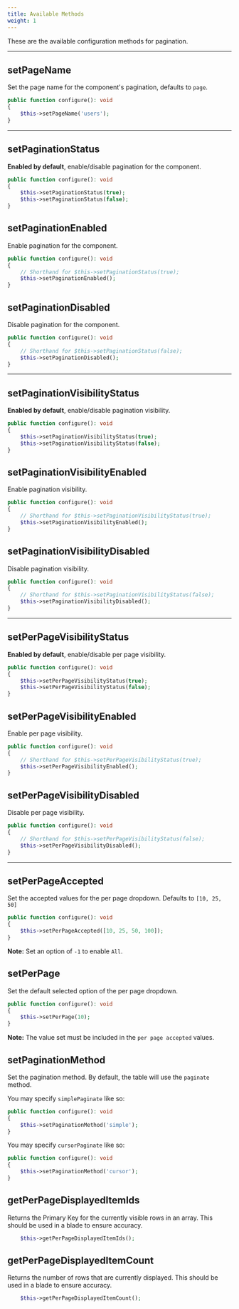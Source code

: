 ```yaml
---
title: Available Methods
weight: 1
---
```


These are the available configuration methods for pagination.

---

## setPageName

Set the page name for the component's pagination, defaults to `page`.

```php
public function configure(): void
{
    $this->setPageName('users');
}
```

---

## setPaginationStatus

**Enabled by default**, enable/disable pagination for the component.

```php
public function configure(): void
{
    $this->setPaginationStatus(true);
    $this->setPaginationStatus(false);
}
```

## setPaginationEnabled

Enable pagination for the component.

```php
public function configure(): void
{
    // Shorthand for $this->setPaginationStatus(true);
    $this->setPaginationEnabled();
}
```

## setPaginationDisabled

Disable pagination for the component.

```php
public function configure(): void
{
    // Shorthand for $this->setPaginationStatus(false);
    $this->setPaginationDisabled();
}
```

---

## setPaginationVisibilityStatus

**Enabled by default**, enable/disable pagination visibility.

```php
public function configure(): void
{
    $this->setPaginationVisibilityStatus(true);
    $this->setPaginationVisibilityStatus(false);
}
```

## setPaginationVisibilityEnabled

Enable pagination visibility.

```php
public function configure(): void
{
    // Shorthand for $this->setPaginationVisibilityStatus(true);
    $this->setPaginationVisibilityEnabled();
}
```

## setPaginationVisibilityDisabled

Disable pagination visibility.

```php
public function configure(): void
{
    // Shorthand for $this->setPaginationVisibilityStatus(false);
    $this->setPaginationVisibilityDisabled();
}
```

---

## setPerPageVisibilityStatus

**Enabled by default**, enable/disable per page visibility.

```php
public function configure(): void
{
    $this->setPerPageVisibilityStatus(true);
    $this->setPerPageVisibilityStatus(false);
}
```

## setPerPageVisibilityEnabled

Enable per page visibility.

```php
public function configure(): void
{
    // Shorthand for $this->setPerPageVisibilityStatus(true);
    $this->setPerPageVisibilityEnabled();
}
```

## setPerPageVisibilityDisabled

Disable per page visibility.

```php
public function configure(): void
{
    // Shorthand for $this->setPerPageVisibilityStatus(false);
    $this->setPerPageVisibilityDisabled();
}
```

---

## setPerPageAccepted

Set the accepted values for the per page dropdown. Defaults to `[10, 25, 50]`

```php
public function configure(): void
{
    $this->setPerPageAccepted([10, 25, 50, 100]);
}
```

**Note:** Set an option of `-1` to enable `All`.

## setPerPage

Set the default selected option of the per page dropdown.

```php
public function configure(): void
{
    $this->setPerPage(10);
}
```

**Note:** The value set must be included in the `per page accepted` values.

## setPaginationMethod

Set the pagination method. By default, the table will use the `paginate` method.

You may specify `simplePaginate` like so:

```php
public function configure(): void
{
    $this->setPaginationMethod('simple');
}
```

You may specify `cursorPaginate` like so:

```php
public function configure(): void
{
    $this->setPaginationMethod('cursor');
}
```

## getPerPageDisplayedItemIds

Returns the Primary Key for the currently visible rows in an array.  This should be used in a blade to ensure accuracy.

```php
    $this->getPerPageDisplayedItemIds();
```

## getPerPageDisplayedItemCount

Returns the number of rows that are currently displayed.  This should be used in a blade to ensure accuracy.

```php
    $this->getPerPageDisplayedItemCount();
```
